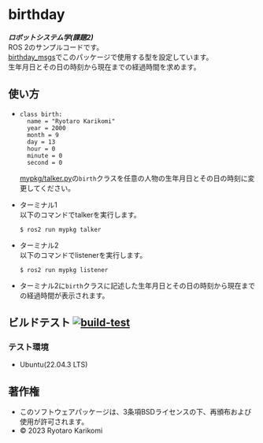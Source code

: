 # birthday
***ロボットシステム学(課題2)***  
ROS 2のサンプルコードです。  
[birthday_msgs](https://github.com/ryotarokarikomi/birthday_msgs.git)でこのパッケージで使用する型を設定しています。  
生年月日とその日の時刻から現在までの経過時間を求めます。


## 使い方
* ```
  class birth:
    name = "Ryotaro Karikomi"
    year = 2000
    month = 9
    day = 13
    hour = 0
    minute = 0
    second = 0
  ```
  [mypkg/talker.py](https://github.com/ryotarokarikomi/birthday/blob/main/mypkg/talker.py)の`birth`クラスを任意の人物の生年月日とその日の時刻に変更してください。

* ターミナル1  
  以下のコマンドでtalkerを実行します。
  ```
  $ ros2 run mypkg talker
  ```

* ターミナル2  
  以下のコマンドでlistenerを実行します。
  ```
  $ ros2 run mypkg listener
  ```

* ターミナル2に`birth`クラスに記述した生年月日とその日の時刻から現在までの経過時間が表示されます。

## ビルドテスト [![build-test](https://github.com/ryotarokarikomi/birthday/actions/workflows/test.yaml/badge.svg)](https://github.com/ryotarokarikomi/birthday/actions/workflows/test.yaml)

### テスト環境
* Ubuntu(22.04.3 LTS)


## 著作権
* このソフトウェアパッケージは、3条項BSDライセンスの下、再頒布および使用が許可されます。
* © 2023 Ryotaro Karikomi
